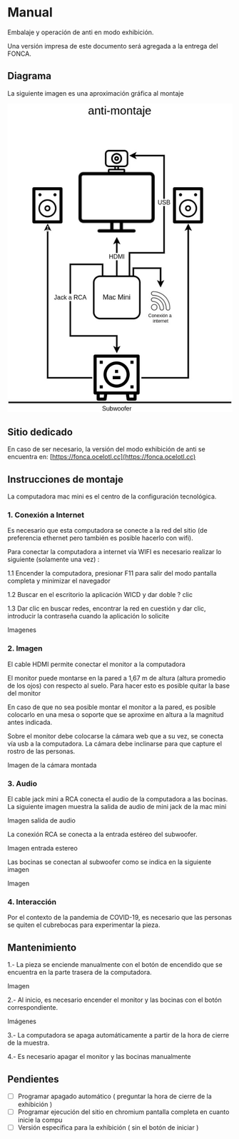 # Manual

Embalaje y operación de anti en modo exhibición.

Una versión impresa de este documento será agregada a la entrega del FONCA.  

## Diagrama

La siguiente imagen es una aproximación gráfica al montaje 

![Diagrama](https://github.com/EmilioOcelotl/4NT1/blob/main/manual/img/montaje.jpg)

## Sitio dedicado

En caso de ser necesario, la versión del modo exhibición de anti se encuentra en: [https://fonca.ocelotl.cc](https://fonca.ocelotl.cc)

## Instrucciones de montaje

La computadora mac mini es el centro de la configuración tecnológica.

### 1. Conexión a Internet

Es necesario que esta computadora se conecte a la red del sitio (de preferencia ethernet pero también es posible hacerlo con wifi).

Para conectar la computadora a internet vía WIFI es necesario realizar lo siguiente (solamente una vez) :

1.1 Encender la computadora, presionar F11 para salir del modo pantalla completa y minimizar el navegador

1.2 Buscar en el escritorio la aplicación WICD y dar doble ? clic

1.3 Dar clic en buscar redes, encontrar la red en cuestión y dar clic, introducir la contraseña cuando la aplicación lo solicite 

Imagenes 

### 2. Imagen

El cable HDMI permite conectar el monitor a la computadora

El monitor puede montarse en la pared a 1,67 m de altura (altura promedio de los ojos) con respecto al suelo. Para hacer esto es posible quitar la base del monitor

En caso de que no sea posible montar el monitor a la pared, es posible colocarlo en una mesa o soporte que se aproxime en altura a la magnitud antes indicada.

Sobre el monitor debe colocarse la cámara web que a su vez, se conecta vía usb a la computadora. La cámara debe inclinarse para que capture el rostro de las personas.

Imagen de la cámara montada

### 3. Audio

El cable jack mini a RCA conecta el audio de la computadora a las bocinas. La siguiente imagen muestra la salida de audio de mini jack de la mac mini

Imagen salida de audio

La conexión RCA se conecta a la entrada estéreo del subwoofer.

Imagen entrada estereo

Las bocinas se conectan al subwoofer como se indica en la siguiente imagen

Imagen 

### 4. Interacción

Por el contexto de la pandemia de COVID-19, es necesario que las personas se quiten el cubrebocas para experimentar la pieza.

## Mantenimiento

1.- La pieza se enciende manualmente con el botón de encendido que se encuentra en la parte trasera de la computadora.

Imagen

2.- Al inicio, es necesario encender el monitor y las bocinas con el botón correspondiente. 

Imágenes

3.- La computadora se apaga automáticamente a partir de la hora de cierre de la muestra.

4.- Es necesario apagar el monitor y las bocinas manualmente 

## Pendientes

- [ ] Programar apagado automático ( preguntar la hora de cierre de la exhibición )
- [ ] Programar ejecución del sitio en chromium pantalla completa en cuanto inicie la compu
- [ ] Versión específica para la exhibición ( sin el botón de iniciar ) 
